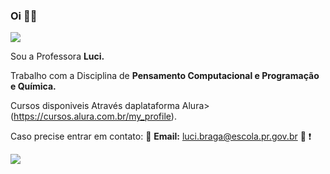 ### Oi 👩‍🎓
![](https://media.tenor.com/oC8CSq25wx4AAAAM/baby-yoda-welcome.gif)

Sou a Professora **Luci.**

Trabalho com a Disciplina de **Pensamento Computacional e Programação e Química.**

Cursos disponiveis Através daplataforma Alura> (https://cursos.alura.com.br/my_profile).

Caso precise entrar em contato: 📨 **Email:** luci.braga@escola.pr.gov.br 📌  :exclamation:  

![](https://media.tenor.com/W58Oie_U_fQAAAAM/helo%C5%82-teacher.gif)

